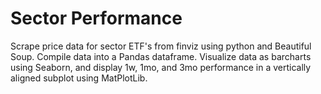 # Sector Performance

Scrape price data for sector ETF's from finviz using python and Beautiful Soup.
Compile data into a Pandas dataframe.
Visualize data as barcharts using Seaborn, and display 1w, 1mo, and 3mo performance in a vertically aligned subplot using MatPlotLib.
